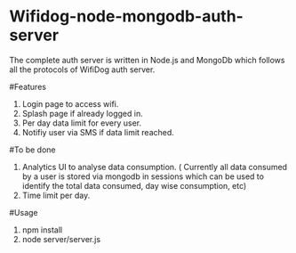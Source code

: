 # Wifidog-node-mongodb-auth-server
The complete auth server is written in Node.js and MongoDb which follows all the protocols of WifiDog auth server. 

#Features
1. Login page to access wifi.
2. Splash page if already logged in. 
3. Per day data limit for every user. 
4. Notifiy user via SMS if data limit reached.

#To be done

1. Analytics UI to analyse data consumption. ( Currently all data consumed by a user is stored via mongodb in sessions which can be used to identify the total data consumed, day wise consumption, etc)
2. Time limit per day. 


#Usage
1. npm install
2. node server/server.js
